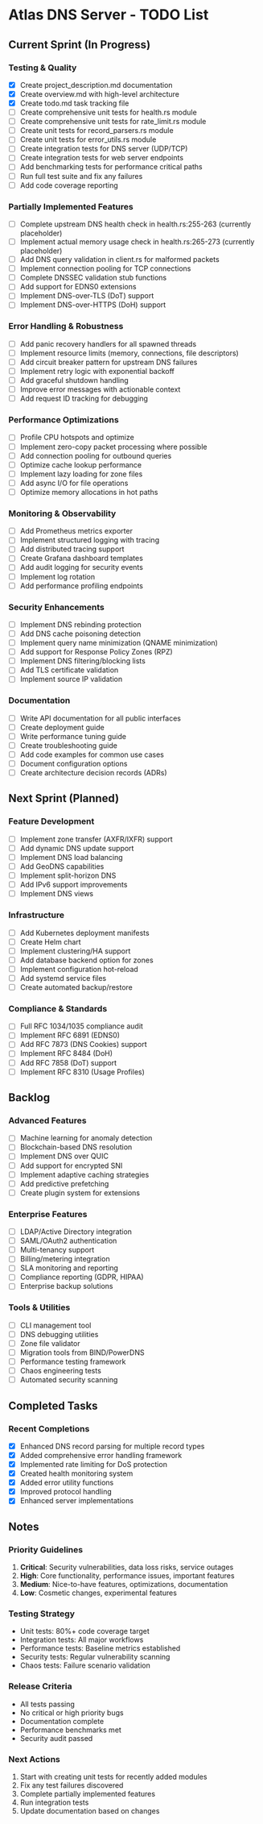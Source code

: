 # Atlas DNS Server - TODO List

## Current Sprint (In Progress)

### Testing & Quality
- [x] Create project_description.md documentation
- [x] Create overview.md with high-level architecture
- [x] Create todo.md task tracking file
- [ ] Create comprehensive unit tests for health.rs module
- [ ] Create comprehensive unit tests for rate_limit.rs module
- [ ] Create unit tests for record_parsers.rs module
- [ ] Create unit tests for error_utils.rs module
- [ ] Create integration tests for DNS server (UDP/TCP)
- [ ] Create integration tests for web server endpoints
- [ ] Add benchmarking tests for performance critical paths
- [ ] Run full test suite and fix any failures
- [ ] Add code coverage reporting

### Partially Implemented Features
- [ ] Complete upstream DNS health check in health.rs:255-263 (currently placeholder)
- [ ] Implement actual memory usage check in health.rs:265-273 (currently placeholder)
- [ ] Add DNS query validation in client.rs for malformed packets
- [ ] Implement connection pooling for TCP connections
- [ ] Complete DNSSEC validation stub functions
- [ ] Add support for EDNS0 extensions
- [ ] Implement DNS-over-TLS (DoT) support
- [ ] Implement DNS-over-HTTPS (DoH) support

### Error Handling & Robustness
- [ ] Add panic recovery handlers for all spawned threads
- [ ] Implement resource limits (memory, connections, file descriptors)
- [ ] Add circuit breaker pattern for upstream DNS failures
- [ ] Implement retry logic with exponential backoff
- [ ] Add graceful shutdown handling
- [ ] Improve error messages with actionable context
- [ ] Add request ID tracking for debugging

### Performance Optimizations
- [ ] Profile CPU hotspots and optimize
- [ ] Implement zero-copy packet processing where possible
- [ ] Add connection pooling for outbound queries
- [ ] Optimize cache lookup performance
- [ ] Implement lazy loading for zone files
- [ ] Add async I/O for file operations
- [ ] Optimize memory allocations in hot paths

### Monitoring & Observability
- [ ] Add Prometheus metrics exporter
- [ ] Implement structured logging with tracing
- [ ] Add distributed tracing support
- [ ] Create Grafana dashboard templates
- [ ] Add audit logging for security events
- [ ] Implement log rotation
- [ ] Add performance profiling endpoints

### Security Enhancements
- [ ] Implement DNS rebinding protection
- [ ] Add DNS cache poisoning detection
- [ ] Implement query name minimization (QNAME minimization)
- [ ] Add support for Response Policy Zones (RPZ)
- [ ] Implement DNS filtering/blocking lists
- [ ] Add TLS certificate validation
- [ ] Implement source IP validation

### Documentation
- [ ] Write API documentation for all public interfaces
- [ ] Create deployment guide
- [ ] Write performance tuning guide
- [ ] Create troubleshooting guide
- [ ] Add code examples for common use cases
- [ ] Document configuration options
- [ ] Create architecture decision records (ADRs)

## Next Sprint (Planned)

### Feature Development
- [ ] Implement zone transfer (AXFR/IXFR) support
- [ ] Add dynamic DNS update support
- [ ] Implement DNS load balancing
- [ ] Add GeoDNS capabilities
- [ ] Implement split-horizon DNS
- [ ] Add IPv6 support improvements
- [ ] Implement DNS views

### Infrastructure
- [ ] Add Kubernetes deployment manifests
- [ ] Create Helm chart
- [ ] Implement clustering/HA support
- [ ] Add database backend option for zones
- [ ] Implement configuration hot-reload
- [ ] Add systemd service files
- [ ] Create automated backup/restore

### Compliance & Standards
- [ ] Full RFC 1034/1035 compliance audit
- [ ] Implement RFC 6891 (EDNS0)
- [ ] Add RFC 7873 (DNS Cookies) support
- [ ] Implement RFC 8484 (DoH)
- [ ] Add RFC 7858 (DoT) support
- [ ] Implement RFC 8310 (Usage Profiles)

## Backlog

### Advanced Features
- [ ] Machine learning for anomaly detection
- [ ] Blockchain-based DNS resolution
- [ ] Implement DNS over QUIC
- [ ] Add support for encrypted SNI
- [ ] Implement adaptive caching strategies
- [ ] Add predictive prefetching
- [ ] Create plugin system for extensions

### Enterprise Features
- [ ] LDAP/Active Directory integration
- [ ] SAML/OAuth2 authentication
- [ ] Multi-tenancy support
- [ ] Billing/metering integration
- [ ] SLA monitoring and reporting
- [ ] Compliance reporting (GDPR, HIPAA)
- [ ] Enterprise backup solutions

### Tools & Utilities
- [ ] CLI management tool
- [ ] DNS debugging utilities
- [ ] Zone file validator
- [ ] Migration tools from BIND/PowerDNS
- [ ] Performance testing framework
- [ ] Chaos engineering tests
- [ ] Automated security scanning

## Completed Tasks

### Recent Completions
- [x] Enhanced DNS record parsing for multiple record types
- [x] Added comprehensive error handling framework
- [x] Implemented rate limiting for DoS protection
- [x] Created health monitoring system
- [x] Added error utility functions
- [x] Improved protocol handling
- [x] Enhanced server implementations

## Notes

### Priority Guidelines
1. **Critical**: Security vulnerabilities, data loss risks, service outages
2. **High**: Core functionality, performance issues, important features
3. **Medium**: Nice-to-have features, optimizations, documentation
4. **Low**: Cosmetic changes, experimental features

### Testing Strategy
- Unit tests: 80%+ code coverage target
- Integration tests: All major workflows
- Performance tests: Baseline metrics established
- Security tests: Regular vulnerability scanning
- Chaos tests: Failure scenario validation

### Release Criteria
- All tests passing
- No critical or high priority bugs
- Documentation complete
- Performance benchmarks met
- Security audit passed

### Next Actions
1. Start with creating unit tests for recently added modules
2. Fix any test failures discovered
3. Complete partially implemented features
4. Run integration tests
5. Update documentation based on changes